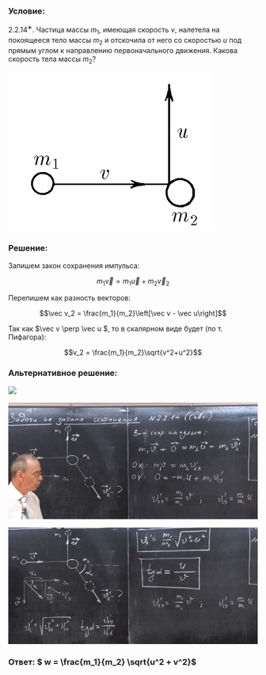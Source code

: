 ###  Условие: 

$2.2.14^{∗}.$ Частица массы $m_1$, имеющая скорость $v$, налетела на покоящееся тело массы $m_2$ и отскочила от него со скоростью $u$ под прямым углом к направлению первоначального движения. Какова скорость тела массы $m_2$? 

![К задаче $2.2.14$|412x320, 35%](../../img/2.2.14/2.2.14.png)

###  Решение: 

Запишем закон сохранения импульса:  

$$m_1\vec v = m_1\vec u + m_2 \vec v_2$$ 

Перепишем как разность векторов:

$$\vec v_2 = \frac{m_1}{m_2}\left[\vec v - \vec u\right]$$

Так как $\vec v \perp \vec u $, то в скалярном виде будет (по т. Пифагора):  

$$v_2 = \frac{m_1}{m_2}\sqrt{v^2+u^2}$$

###  Альтернативное решение: 

![](https://www.youtube.com/embed/DG2Yx2AqPQM) 

![|638x298, 67%](../../img/2.2.14/01.png) 

![|636x297, 67%](../../img/2.2.14/02.png) 

###  Ответ: $ w = \frac{m_1}{m_2} \sqrt{u^2 + v^2}$ 
